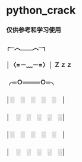 # python_crack
### 仅供参考和学习使用
### ╭─︿＿＿︿─╮
### │〈=－﹏－=〉│ Ｚｚｚ
### ╭═Ｏ════Ｏ═╮
### │░　░　░　░　░　│
### │　░　░　░　░　░│
### │░　░　░　░　░　│
### │　░　░　░　░　░│
